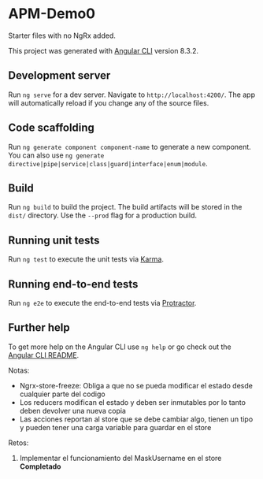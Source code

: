 # APM-Demo0

Starter files with no NgRx added.

This project was generated with [Angular CLI](https://github.com/angular/angular-cli) version 8.3.2.

## Development server

Run `ng serve` for a dev server. Navigate to `http://localhost:4200/`. The app will automatically reload if you change any of the source files.

## Code scaffolding

Run `ng generate component component-name` to generate a new component. You can also use `ng generate directive|pipe|service|class|guard|interface|enum|module`.

## Build

Run `ng build` to build the project. The build artifacts will be stored in the `dist/` directory. Use the `--prod` flag for a production build.

## Running unit tests

Run `ng test` to execute the unit tests via [Karma](https://karma-runner.github.io).

## Running end-to-end tests

Run `ng e2e` to execute the end-to-end tests via [Protractor](http://www.protractortest.org/).

## Further help

To get more help on the Angular CLI use `ng help` or go check out the [Angular CLI README](https://github.com/angular/angular-cli/blob/master/README.md).



Notas:

- Ngrx-store-freeze: Obliga a que no se pueda modificar el estado desde cualquier parte del codigo
- Los reducers modifican el estado y deben ser inmutables por lo tanto deben devolver una nueva copia
- Las acciones reportan al store que se debe cambiar algo, tienen un tipo y pueden tener una carga variable para guardar en el store



Retos:
  1. Implementar el funcionamiento del MaskUsername en el store
  **Completado**